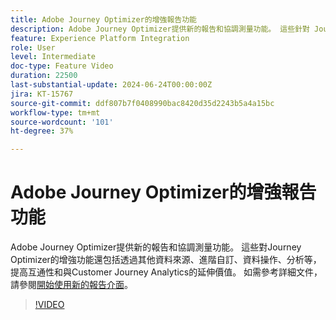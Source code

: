 ```yaml
---
title: Adobe Journey Optimizer的增強報告功能
description: Adobe Journey Optimizer提供新的報告和協調測量功能。 這些針對 Journey Optimizer 的增強功能，還包括透過其他資料來源、進階自訂、資料操作、分析等方式，提高互通性和使用 Customer Journey Analytics 的附加價值。
feature: Experience Platform Integration
role: User
level: Intermediate
doc-type: Feature Video
duration: 22500
last-substantial-update: 2024-06-24T00:00:00Z
jira: KT-15767
source-git-commit: ddf807b7f0408990bac8420d35d2243b5a4a15bc
workflow-type: tm+mt
source-wordcount: '101'
ht-degree: 37%

---
```



# Adobe Journey Optimizer的增強報告功能

Adobe Journey Optimizer提供新的報告和協調測量功能。 這些對Journey Optimizer的增強功能還包括透過其他資料來源、進階自訂、資料操作、分析等，提高互通性和與Customer Journey Analytics的延伸價值。 如需參考詳細文件，請參閱[開始使用新的報告介面](https://experienceleague.adobe.com/zh-hant/docs/journey-optimizer/using/channel-report/report-gs-cja)。

>[!VIDEO](https://video.tv.adobe.com/v/3430413/?learn=on)
